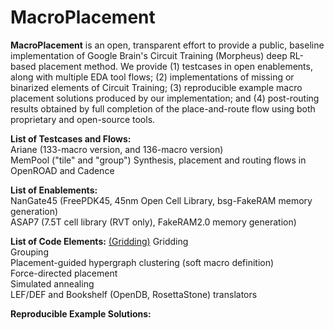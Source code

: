 # MacroPlacement
**MacroPlacement** is an open, transparent effort to provide a public, baseline implementation of Google Brain's Circuit Training (Morpheus) deep RL-based placement method.  We provide (1) testcases in open enablements, along with multiple EDA tool flows; (2) implementations of missing or binarized elements of Circuit Training; (3) reproducible example macro placement solutions produced by our implementation; and (4) post-routing results obtained by full completion of the place-and-route flow using both proprietary and open-source tools.

**List of Testcases and Flows:**  
Ariane (133-macro version, and 136-macro version)  
MemPool ("tile" and "group")
Synthesis, placement and routing flows in OpenROAD and Cadence

**List of Enablements:**  
NanGate45 (FreePDK45, 45nm Open Cell Library, bsg-FakeRAM memory generation)  
ASAP7 (7.5T cell library (RVT only), FakeRAM2.0 memory generation)  
  
**List of Code Elements:** 
[(Gridding)](https://dl.acm.org/doi/10.1145/2429384.2429441)
Gridding <br />
Grouping <br />
Placement-guided hypergraph clustering (soft macro definition) <br />
Force-directed placement <br />
Simulated annealing  <br />
LEF/DEF and Bookshelf (OpenDB, RosettaStone) translators <br />

**Reproducible Example Solutions:**  
